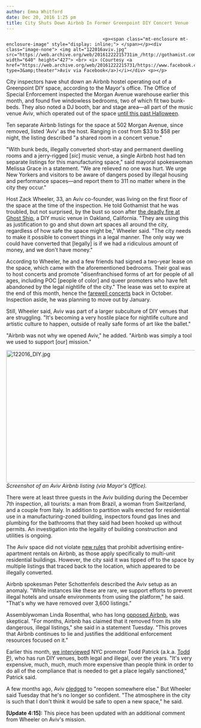 ```yaml
---
author: Emma Whitford
date: Dec 20, 2016 1:25 pm
title: City Shuts Down Airbnb In Former Greenpoint DIY Concert Venue
---
```


	
										<p><span class="mt-enclosure mt-enclosure-image" style="display: inline;"> </span></p><div class="image-none"> <img alt="122016aviv.jpg" src="https://web.archive.org/web/20161222215731im_/http://gothamist.com/attachments/nyc_arts_john/122016aviv.jpg" width="640" height="427"> <br> <i> (Courtesy <a href="https://web.archive.org/web/20161222215731/https://www.facebook.com/avivbrooklyn/photos/a.326155290927314.1073741831.278407115702132/326156030927240/?type=3&amp;theater">Aviv via Facebook</a>)</i></div> <p></p>

<p>City inspectors have shut down an Airbnb hostel operating out of a Greenpoint DIY space, according to the Mayor&apos;s office. The Office of Special Enforcement inspected the Morgan Avenue warehouse earlier this month, and found five windowless bedrooms, two of which fit two bunk-beds. They also noted a DJ booth, bar and stage area&#x2014;all part of the music venue Aviv, which operated out of the space <a href="https://web.archive.org/web/20161222215731/https://www.dnainfo.com/new-york/20160831/greenpoint/diy-venue-aviv-greenpoint-closing-at-end-of-october-owners-say">until this past Halloween</a>. </p>

<p>Ten separate Airbnb listings for the space at 502 Morgan Avenue, since removed, listed &apos;Aviv&apos; as the host. Ranging in cost from $33 to $58 per night, the listing described &quot;a shared room in a concert venue.&quot; </p>

<p>&quot;With bunk beds, illegally converted short-stay and permanent dwelling rooms and a jerry-rigged [<em>sic</em>] music venue, a single Airbnb host had ten separate listings for this manufacturing space,&quot; said mayoral spokeswoman Melissa Grace in a statement. &quot;We are relieved no one was hurt. We urge New Yorkers and visitors to be aware of dangers posed by illegal housing and performance spaces&#x2014;and report them to 311 no matter where in the city they occur.&quot; </p>

<p>Host Zack Wheeler, 33, an Aviv co-founder, was living on the first floor of the space at the time of the inspection. He told Gothamist that he was troubled, but not surprised, by the bust so soon after <a href="https://web.archive.org/web/20161222215731/http://sfist.com/tags/ghostshipfire">the deadly fire at Ghost Ship</a>, a DIY music venue in Oakland, California. &quot;They are using this as justification to go and shut down art spaces all around the city, regardless of how safe the space might be,&quot; Wheeler said. &quot;The city needs to make it possible to convert things in a legal manner. The only way we could have converted that [legally] is if we had a ridiculous amount of money, and we don&apos;t have money.&quot; </p>

<p>According to Wheeler, he and a few friends had signed a two-year lease on the space, which came with the aforementioned bedrooms. Their goal was to host concerts and promote &quot;disenfranchised forms of art for people of all ages, including POC [people of color] and queer promoters who have felt abandoned by the legal nightlife of the city.&quot; The lease was set to expire at the end of this month, hence the <a href="https://web.archive.org/web/20161222215731/https://www.facebook.com/avivbrooklyn/photos/a.295583177317859.1073741830.278407115702132/543239419218899/?type=3&amp;theater">farewell concerts</a> back in October. Inspection aside, he was planning to move out by January. </p>

<p>Still, Wheeler said, Aviv was part of a larger subculture of DIY venues that are struggling. &quot;It&apos;s becoming a very hostile place for nightlife culture and artistic culture to happen, outside of really safe forms of art like the ballet.&quot; </p>

<p>&quot;Airbnb was not why we opened Aviv,&quot; he added. &quot;Airbnb was simply a tool we used to support [our] mission.&quot; </p>

<p><span class="mt-enclosure mt-enclosure-image" style="display: inline;"> </span></p><div class="image-none"> <img alt="122016_DIY.jpg" src="https://web.archive.org/web/20161222215731im_/http://gothamist.com/attachments/nyc_ewhitford/122016_DIY.jpg" width="640" height="354"> <br> <i> Screenshot of an Aviv Airbnb listing (via Mayor&apos;s Office). </i></div> <p></p>

<p>There were at least three guests in the Aviv building during the December 7th inspection, all tourists: a man from Brazil, a woman from Switzerland, and a couple from Italy. In addition to partition walls erected for residential use in a manufacturing-zoned building, inspectors found gas lines and plumbing for the bathrooms that they said had been hooked up without permits. An investigation into the legality of building construction and utilities is ongoing. </p>

<p>The Aviv space did not violate <a href="https://web.archive.org/web/20161222215731/http://gothamist.com/2016/12/03/the_city_reached_an_agreement.php">new rules</a> that prohibit advertising entire-apartment rentals on Airbnb, as those apply specifically to multi-unit residential buildings. However, the city said it was tipped off to the space by multiple listings that traced back to the location, which appeared to be illegally converted. </p>

<p>Airbnb spokesman Peter Schottenfels described the Aviv setup as an anomaly. &quot;While instances like these are rare, we support efforts to prevent illegal hotels and unsafe environments from using the platform,&quot; he said. &quot;That&apos;s why we have removed over 3,600 listings.&quot;</p>

<p>Assemblywoman Linda Rosenthal, who has long <a href="https://web.archive.org/web/20161222215731/http://gothamist.com/2016/10/27/airbnb_ny_hosts_laws.php">opposed Airbnb</a>, was skeptical. &quot;For months, Airbnb has claimed that it removed from its site dangerous, illegal listings,&quot; she said in a statement Tuesday. &quot;This proves that Airbnb continues to lie and justifies the additional enforcement resources focused on it.&quot; </p>

<p>Earlier this month, <a href="https://web.archive.org/web/20161222215731/http://gothamist.com/2016/12/05/diy_spaces_nyc_fire_code.php">we interviewed</a> NYC promoter Todd Patrick (a.k.a. <a href="https://web.archive.org/web/20161222215731/http://gothamist.com/tags/toddp">Todd P</a>), who has run DIY venues, both legal and illegal, over the years. &quot;It&apos;s very expensive, much, much, much more expensive than people think in order to do all of the compliance that is needed to get a place legally sanctioned,&quot; Patrick said. </p>

<p>A few months ago, Aviv <a href="https://web.archive.org/web/20161222215731/https://www.facebook.com/avivbrooklyn/posts/519748421567999">pledged</a> to &quot;reopen somewhere else.&quot; But Wheeler said Tuesday that he&apos;s no longer so confident. &quot;The atmosphere in the city is such that I don&apos;t think it would be safe to open a new space,&quot; he said. </p>

<p><strong>[Update 4:15]:</strong> This piece has been updated with an additional comment from Wheeler on Aviv&apos;s mission. </p>					
										
									
				